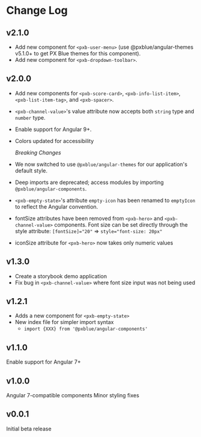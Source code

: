 # Change Log

## v2.1.0
-   Add new component for `<pxb-user-menu>` (use @pxblue/angular-themes v5.1.0+ to get PX Blue themes for this component).
-   Add new component for `<pxb-dropdown-toolbar>`.


## v2.0.0

-   Add new components for `<pxb-score-card>`, `<pxb-info-list-item>`, `<pxb-list-item-tag>`, and `<pxb-spacer>`.
-   `<pxb-channel-value>`'s value attribute now accepts both `string` type and `number` type.
-   Enable support for Angular 9+.
-   Colors updated for accessibility

    _Breaking Changes_
-   We now switched to use `@pxblue/angular-themes` for our application's default style.
-   Deep imports are deprecated; access modules by importing `@pxblue/angular-components`.
-   `<pxb-empty-state>`'s attribute `empty-icon` has been renamed to `emptyIcon` to reflect the Angular convention. 
-   fontSize attributes have been removed from `<pxb-hero>` and `<pxb-channel-value>`
components. Font size can be set directly through the style attribute: `[fontSize]="20"` => `style="font-size: 20px"`
-   iconSize attribute for `<pxb-hero>` now takes only numeric values

## v1.3.0

-   Create a storybook demo application
-   Fix bug in `<pxb-channel-value>` where font size input was not being used

## v1.2.1

-   Adds a new component for `<pxb-empty-state>`
-   New index file for simpler import syntax
    -   `import {XXX} from '@pxblue/angular-components'`

## v1.1.0

Enable support for Angular 7+

## v1.0.0

Angular 7-compatible components
Minor styling fixes

## v0.0.1

Initial beta release
